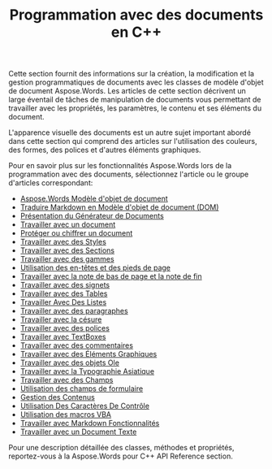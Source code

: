 ﻿---
title: Programmation avec des documents en C++
second_title: Aspose.Words pour C++
articleTitle: Programmation avec des Documents
linktitle: Programmation avec des Documents
type: docs
description: "Utilisez les classes de modèle d'objet de document Aspose.Words pour créer, modifier et gérer par programmation des documents à l'aide de C++. Travaillez avec les propriétés, les paramètres et le contenu du document, ainsi qu'avec l'apparence du document grâce à la gestion des couleurs, des formes, des polices et d'autres graphiques."
weight: 50
url: /fr/cpp/programming-with-documents/
---

Cette section fournit des informations sur la création, la modification et la gestion programmatiques de documents avec les classes de modèle d'objet de document Aspose.Words. Les articles de cette section décrivent un large éventail de tâches de manipulation de documents vous permettant de travailler avec les propriétés, les paramètres, le contenu et ses éléments du document.

L'apparence visuelle des documents est un autre sujet important abordé dans cette section qui comprend des articles sur l'utilisation des couleurs, des formes, des polices et d'autres éléments graphiques.

Pour en savoir plus sur les fonctionnalités Aspose.Words lors de la programmation avec des documents, sélectionnez l'article ou le groupe d'articles correspondant:

- [Aspose.Words Modèle d'objet de document](/words/cpp/aspose-words-document-object-model/)
- [Traduire Markdown en Modèle d'objet de document (DOM)](/words/cpp/translate-markdown-to-document-object-model/)
- [Présentation du Générateur de Documents](/words/cpp/document-builder-overview/)
- [Travailler avec un document](/words/cpp/working-with-document/)
- [Protéger ou chiffrer un document](/words/cpp/protect-or-encrypt-a-document/)
- [Travailler avec des Styles](/words/cpp/working-with-styles-and-themes/)
- [Travailler avec des Sections](/words/cpp/working-with-sections/)
- [Travailler avec des gammes](/words/cpp/working-with-ranges/)
- [Utilisation des en-têtes et des pieds de page](/words/cpp/working-with-headers-and-footers/)
- [Travailler avec la note de bas de page et la note de fin](/words/cpp/working-with-footnote-and-endnote/)
- [Travailler avec des signets](/words/cpp/working-with-bookmarks/)
- [Travailler avec des Tables](/words/cpp/working-with-tables/)
- [Travailler Avec Des Listes](/words/cpp/working-with-lists/)
- [Travailler avec des paragraphes](/words/cpp/working-with-paragraphs/)
- [Travailler avec la césure](/words/cpp/working-with-hyphenation/)
- [Travailler avec des polices](/words/cpp/working-with-fonts/)
- [Travailler avec TextBoxes](/words/cpp/working-with-textboxes/)
- [Travailler avec des commentaires](/words/cpp/working-with-comments/)
- [Travailler avec des Éléments Graphiques](/words/cpp/working-with-graphic-elements/)
- [Travailler avec des objets Ole](/words/cpp/working-with-ole-objects/)
- [Travailler avec la Typographie Asiatique](/words/cpp/working-with-asian-typography/)
- [Travailler avec des Champs](/words/cpp/working-with-fields/)
- [Utilisation des champs de formulaire](/words/cpp/working-with-form-fields/)
- [Gestion des Contenus](/words/cpp/contents-management/)
- [Utilisation Des Caractères De Contrôle](/words/cpp/working-with-control-characters/)
- [Utilisation des macros VBA](/words/cpp/working-with-vba-macros/)
- [Travailler avec Markdown Fonctionnalités](/words/cpp/working-with-markdown-features/)
- [Travailler avec un Document Texte](/words/cpp/working-with-text-document/)

Pour une description détaillée des classes, méthodes et propriétés, reportez-vous à la Aspose.Words pour C++ API Reference section.